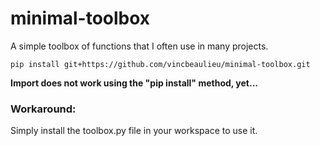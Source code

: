 # minimal-toolbox  
A simple toolbox of functions that I often use in many projects.  
  
```
pip install git+https://github.com/vincbeaulieu/minimal-toolbox.git  
```
  
**Import does not work using the "pip install" method, yet...**  
### Workaround:  
Simply install the toolbox.py file in your workspace to use it.  
